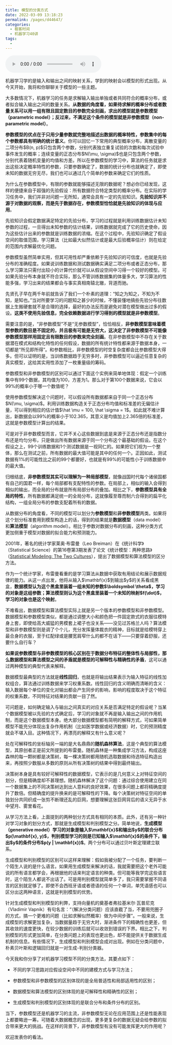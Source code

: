 ```yaml
---
title: 模型的分类方式
date: 2022-03-09 13:18:23
permalink: /pages/d44647/
categories:
  - 极客时间
  - 机器学习40讲
tags:
  - 
---
```

<audio title="05.模型的分类方式" src="https://static001.geekbang.org/resource/audio/66/be/66c6534be0e0e67f7243de6f6a93eabe.mp3" controls="controls"></audio> 
<p>机器学习学的是输入和输出之间的映射关系，学到的映射会以模型的形式出现。从今天开始，我将和你聊聊关于模型的一些主题。</p>
<p>大多数情况下，机器学习的任务是求解输入输出单独或者共同符合的概率分布，或者拟合输入输出之间的数量关系。<strong>从数据的角度看，如果待求解的概率分布或者数量关系可以用一组有限且固定数目的参数完全刻画，求出的模型就是参数模型（parametric model）；反过来，不满足这个条件的模型就是非参数模型（non-parametric model）</strong>。</p>
<p><strong>参数模型的优点在于只用少量参数就完整地描述出数据的概率特性，参数集中的每个参数都具有明确的统计意义</strong>。你可以回忆一下常用的典型概率分布，离散变量的二项分布$B(n, p)$只包含两个参数，分别代表独立重复试验的次数和每次试验中事件发生的概率；连续变量的正态分布$N(\mu, \sigma)$也是只包含两个参数，分别代表着随机变量的均值和方差。所以在参数模型的学习中，算法的任务就是求出这些决定概率特性的参数，只要参数确定了，数据的统计分布也就确定了，即使未知的数据无穷无尽，我们也可以通过几个简单的参数来确定它们的性质。</p>
<p>为什么在参数模型中，有限的参数就能够描述无限的数据呢？想必你已经发现，这样的便捷来自于超强的先验假设：所有数据符合特定类型的概率分布。在实际的学习任务中，我们并非对问题一无所知，通常会具有一定的先验知识。<strong>先验知识并不源于对数据的观察，而是先于数据存在，参数模型恰恰就是先验知识的体现与应用</strong>。</p>
<!-- [[[read_end]]] -->
<p>先验知识会假定数据满足特定的先验分布，学习的过程就是利用训练数据估计未知参数的过程，一旦得出未知参数的估计结果，训练数据就完成了它的历史使命，因为这些估计出来的参数就是训练数据的浓缩。在这个过程中，先验知识确定了假设空间的取值范围，学习算法（比如最大似然估计或是最大后验概率估计）则在给定的范围内求解最优化问题。</p>
<p>参数模型虽然简单实用，但其可用性却严重依赖于先验知识的可信度，也就是先验分布的准确程度。如果说训练数据和测试数据确实满足二项分布或者正态分布，那么学习算法只需付出较小的计算代价就可以从假设空间中习得一个较好的模型。可如果先验分布本身就不符合实际，那么不管训练数据集的体量多大，学习算法的性能多强，学习出来的结果都会与事实真相南辕北辙，背道而驰。</p>
<p>先贤孔子早在两千年前就告诉了我们一个朴素的道理：“知之为知之，不知为不知，是知也。”当对所要学习的问题知之甚少的时候，不懂装懂地搞些先验分布往数据上生搬硬套就不是合理的选择，最好的办法反而是避免对潜在模型做出过多的假设。<strong>这类不使用先验信息，完全依赖数据进行学习得到的模型就是非参数模型</strong>。</p>
<p>需要注意的是，“非参数模型”不是“无参数模型”，恰恰相反，<strong>非参数模型意味着模型参数的数目是不固定的，并且极有可能是无穷大，这决定了非参数模型不可能像参数模型那样用固定且有限数目的参数来完全刻画</strong>。在非参数模型中不存在关于数据潜在模式和结构化特性的任何假设，数据的所有统计特性都来源于数据本身，一切都是“所见即所得”。和参数相比，非参数模型的时空复杂度都会比参数模型大得多。但可以证明的是，当训练数据趋于无穷多时，非参数模型可以逼近任意复杂的真实模型，这给其实用性添加了一枚重量级的筹码。</p>
<p>参数模型和非参数模型的区别可以通过下面这个实例来简单地体现：假定一个训练集中有99个数据，其均值为100，方差为1。那么对于第100个数据来说，它会以99%的概率小于哪一个数值呢？</p>
<p>使用参数模型解决这个问题时，可以假设所有数据都来自于同一个正态分布$N(\mu, \sigma)$。利用训练数据构造关于正态分布均值和标准差的无偏估计量，可以得到相应的估计值$\hat \mu = 100, \hat \sigma = 1$。如此就不难计算出，新数据会以99%的概率小于102.365，其意义是均值加上2.365倍的标准差，这就是参数模型计算出的结果。</p>
<p>可是对于非参数模型而言，它并不关心这些数据到底是来源于正态分布还是指数分布还是均匀分布，只是做出所有数据来源于同一个分布这个最基础的假设。在这个假设之上，99个训练数据和1个测试数据是一视同仁的。如果把它们视为一个整体，那么在测试之前，所有数据的最大值可能是其中的任何一个。正因如此，测试数据有1%的可能性比之前的99个都要好，也就是有99%的可能性小于训练数据中的最大值。</p>
<p>归根结底，<strong>非参数模型其实可以理解为一种局部模型</strong>，就像战国时代每个诸侯国都有自己的国君一样，每个局部都有支配特性的参数。在局部上，相似的输入会得到相似的输出，而全局的分布就是所有局部分布的叠加。相比之下，<strong>参数模型具有全局的特性</strong>，所有数据都满足统一的全局分布，这就像履至尊而制六合得到的扁平化结构，一组全局分布的参数支配着所有的数据。</p>
<p>从数据分布的角度看，不同的模型可以划分为<strong>参数模型</strong>和<strong>非参数模型</strong>两类。如果将这个划分标准套用到模型构造上的话，得到的结果就是<strong>数据模型</strong>（data model）和<strong>算法模型</strong>（algorithm model）。相比于参数对数据分布的刻画，这种分类方式更加侧重于模型对数据的拟合能力和预测能力。</p>
<p>2001年，著名的统计学家莱奥·布雷曼（Leo Breiman）在《统计科学》（Statistical Science）的第16卷第3期发表了论文《统计模型：两种思路》（<a href="http://www2.math.uu.se/~thulin/mm/breiman.pdf">Statistical Modeling: The Two Cultures</a>），提出了数据模型和算法模型的区分方法。</p>
<p>作为一个统计学家，布雷曼看重的是学习算法从数据中获取有用结论和展示数据规律的能力。从这一点出发，他将从输入$\mathbf{x}$到输出$y$的关系看成黑盒，<strong>数据模型认为这个黑盒里装着一组未知的参数$\boldsymbol \theta$，学习的对象是这组参数；算法模型则认为这个黑盒里装着一个未知的映射$f(\dot)$，学习的对象也是这个映射</strong>。</p>
<p>不难看出，数据模型和算法模型实际上就是另一个版本的参数模型和非参数模型。数据模型和参数模型类似，都是通过调整大小和颜色把一件固定款式的衣服往模特身上套，即使给高大威猛的男模套上裙子也没关系——没见过苏格兰人吗？算法模型和非参数模型则是调了个个儿，充分发挥量体裁衣的精神，目标就是给模特穿上最合身的衣服，至于红配绿或是腰宽肩窄什么的都不在话下——只要穿着舒服，还要什么自行车？</p>
<p><strong>如果说参数模型与非参数模型的核心区别在于数据分布特征的整体性与局部性，那么数据模型和算法模型之间的矛盾就是模型的可解释性与精确性的矛盾</strong>，这可以通过两种模型的典型代表来解释。</p>
<p>数据模型最典型的方法就是<strong>线性回归</strong>，也就是将输出结果表示为输入特征的线性加权组合，算法通过训练数据来学习权重系数。线性回归的含义明确而清晰的含义：输入数据每个单位的变化对输出都会产生同步的影响，影响的程度取决于这个特征的权重系数，不同特征对结果的贡献一目了然。</p>
<p>可问题是，如何确定输入与输出之间真实的对应关系是否满足特定的假设呢？当某个数据模型被以先验的方式确定后，学习的对象就不再是输入输出之间的作用机制，而是这个数据模型本身。绝大部分数据模型都有简明的解释方式，可如果简单模型不能充分体现出复杂作用机制（比如医学数据或经济数据）时，它的预测精度就会不堪入目。这种情况下，再漂亮的解释又有什么意义呢？</p>
<p>处在可解释性的坐标轴另一端的是大名鼎鼎的<strong>随机森林算法</strong>，这是个典型的算法模型，其原创者正是前文所提到的布雷曼。随机森林是一种集成学习方法，构成这座森林的每一颗树都是决策树，每一棵决策树都用随机选取数据和待选特征构造出来，再按照少数服从多数的原则从所有决策树的结果中得到最终输出。</p>
<p>决策树本身是具有较好可解释性的数据模型，它表示的是几何意义上对特征空间的划分，但是精确度却不甚理想。随机森林解决了这个问题：通过综合使用建立在同一个数据集上的不同决策树达到出人意料的良好效果，在很多问题上都将精确度提升了数倍。但精确度的提升换来的是可解释性的下降。每个决策树对特征空间的单独划分共同织成一张剪不断理还乱的巨网，想要理解这张巨网背后的语义无异于水中望月、雾里看花。</p>
<p>从学习方法上看，上面提到的两种划分方式具有相同的本质。此外，还有另一种针对学习对象的划分方式，那就是生成模型和判别模型之分。简单地说，<strong>生成模型（generative model）学习的对象是输入$\mathbf{x}$和输出$y$的联合分布$p(\mathbf{x}, y)$，判别模型学习的则是已知输入$\mathbf{x}$的条件下，输出$y$的条件分布$p(y | \mathbf{x})$</strong>。两个分布可以通过贝叶斯定理建立联系。</p>
<p>生成模型和判别模型的区别可以这样来理解：假如我被分配了一个任务，要判断一个陌生人说的是什么语言。如果用生成模型来解决的话，我就需要把这个老外可能说的所有语言都学会，再根据他的话来判定语言的种类。但可能等我学完这些语言时，这个陌生人都说不出话了。可是用判别模型就简单多了，我只需要掌握不同语言的区别就足够了。即使不会西班牙语或者德语的任何一个单词，单凭语感也可以区分出这两种语言，这就是判别模型的优势。</p>
<p>针对生成模型和判别模型的利弊，支持向量机的奠基者弗拉基米尔·瓦普尼克（Vladimir Vapnik）有句名言：“（解决分类问题）应该直截了当，不要用兜圈子的方式，搞一个更难的问题（比如求解似然概率）做为中间步骤”。一般来说，生成模型的求解更加复杂，当数据量趋于无穷大时，渐进条件下的精确性也更差，但其收敛的速度更快，在较少数据的训练后就可以收敛到错误的下界。相比之下，判别模型的形式更加简单，在分类问题上的表现也更出色，却不能提供关于数据生成机制的信息。有些情况下，生成模型和判别模型会成对出现。例如在分类问题中，朴素贝叶斯和逻辑回归就是一对生成-判别分类器。</p>
<p>今天我和你分享了对机器学习模型不同的分类方法，其要点如下：</p>
<ul>
<li><p><span class="orange">不同的学习思路对应假设空间中不同的建模方式与学习方法；</span></p>
</li>
<li><p><span class="orange">参数模型和非参数模型的区别体现的是全局普适性和局部适用性的区别；</span></p>
</li>
<li><p><span class="orange">数据模型和算法模型的区别体现的是可解释性和精确性的区别；</span></p>
</li>
<li><p><span class="orange">生成模型和判别模型的区别体现的是联合分布和条件分布的区别。</span></p>
</li>
</ul>
<p>当下，参数模型还是机器学习的主流，非参数模型无论在应用范围上还是性能表现上都要略逊一筹。可随着大数据概念的出现，更多更复杂的数据无疑会给参数的拟合带来更大的挑战。在这样的背景下，非参数模型有没有可能发挥更大的作用呢？</p>
<p>欢迎发表你的看法。</p>
<p><img src="https://static001.geekbang.org/resource/image/96/64/969bb6825efd69d1c5b59a2539764764.jpg" alt=""></p>
<p></p>
